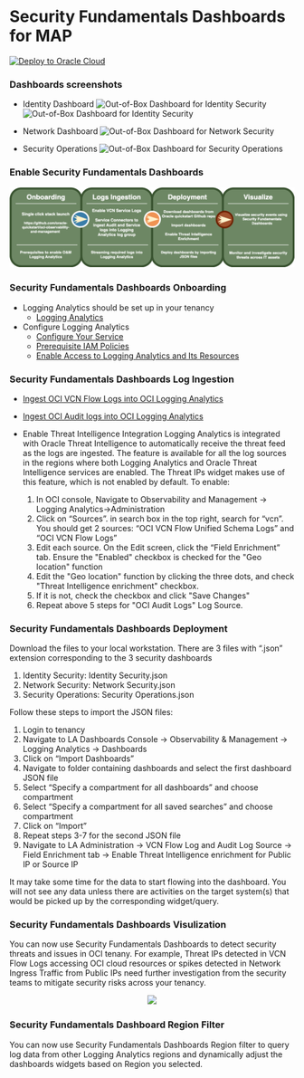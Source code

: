 # Security Fundamentals Dashboards for MAP


[![Deploy to Oracle Cloud](https://oci-resourcemanager-plugin.plugins.oci.oraclecloud.com/latest/deploy-to-oracle-cloud.svg)](https://cloud.oracle.com/resourcemanager/stacks/create?zipUrl=https://github.com/oracle-quickstart/oci-o11y-solutions/releases/download/sfd-updates/sfd-la-2.0.zip)

### Dashboards screenshots
* Identity Dashboard
![Out-of-Box Dashboard for Identity Security](images/identity_security_dashboard_identity_domain.png)
![Out-of-Box Dashboard for Identity Security](images/identity_security_dashboard_identity_domain2.png)

* Network Dashboard
![Out-of-Box Dashboard for Network Security](images/network_analytics_dashboard_screenshot.png)

* Security Operations
![Out-of-Box Dashboard for Security Operations](images/security_operations_dashboard.png)

### Enable Security Fundamentals Dashboards

![Enable Security Fundamentals Dashboards in 4 days](images/SFD_full_workflow_diagram_square.png)

### Security Fundamentals Dashboards Onboarding
* Logging Analytics should be set up in your tenancy 
  * [Logging Analytics](https://docs.oracle.com/en-us/iaas/logging-analytics/index.html)
* Configure Logging Analytics
  * [Configure Your Service](https://docs.oracle.com/en-us/iaas/logging-analytics/doc/configure-your-service.html)
  * [Prerequisite IAM Policies](https://docs.oracle.com/en-us/iaas/logging-analytics/doc/prerequisite-iam-policies.html)
  * [Enable Access to Logging Analytics and Its Resources](https://docs.oracle.com/en-us/iaas/logging-analytics/doc/enable-access-logging-analytics-and-its-resources.html)

### Security Fundamentals Dashboards Log Ingestion
  * [Ingest OCI VCN Flow Logs into OCI Logging Analytics](https://blogs.oracle.com/observability/post/how-to-ingest-oci-vcn-flow-logs-into-oci-logging-analytics)
  * [Ingest OCI Audit logs into OCI Logging Analytics](https://redthunder.blog/2021/06/01/getting-insights-with-oci-audit-log-with-logging-analytics-via-service-connector/)

  * Enable Threat Intelligence Integration
    Logging Analytics is integrated with Oracle Threat Intelligence to automatically receive the threat feed as the logs are ingested. The feature is available for all the log sources in the regions where both Logging Analytics and Oracle Threat Intelligence services are enabled. The Threat IPs widget makes use of this feature, which is not enabled by default. 
    To enable:
    
    1.	In OCI console, Navigate to Observability and Management -> Logging Analytics->Administration
    2.	Click on “Sources”. in search box in the top right, search for “vcn”. You should get 2 sources: “OCI VCN Flow Unified Schema Logs” and “OCI VCN Flow Logs”
    3.	Edit each source. On the Edit screen, click the “Field Enrichment” tab. Ensure the "Enabled" checkbox is checked for the "Geo location" function
    4.	Edit the "Geo location" function by clicking the three dots, and check "Threat Intelligence enrichment" checkbox. 
    5.	If it is not, check the checkbox and click "Save Changes"
    6.	Repeat above 5 steps for "OCI Audit Logs" Log Source. 

### Security Fundamentals Dashboards Deployment
Download the files to your local workstation. There are 3 files with “.json” extension corresponding to the 3 security dashboards
1.	Identity Security: Identity Security.json
2.	Network Security: Network Security.json
3.	Security Operations: Security Operations.json

Follow these steps to import the JSON files:
1.	Login to tenancy
2.	Navigate to LA Dashboards Console -> Observability & Management -> Logging Analytics -> Dashboards
3.	Click on “Import Dashboards”
4.	Navigate to folder containing dashboards and select the first dashboard JSON file
5.	Select “Specify a compartment for all dashboards” and choose compartment
6.	Select “Specify a compartment for all saved searches” and choose compartment
7.	Click on “Import”
8.	Repeat steps 3-7 for the second JSON file
9.	Navigate to LA Administration -> VCN Flow Log and Audit Log Source -> Field Enrichment tab -> Enable Threat Intelligence enrichment for Public IP or Source IP

It may take some time for the data to start flowing into the dashboard. You will not see any data unless there are activities on the target system(s) that would be picked up by the corresponding widget/query.

### Security Fundamentals Dashboards Visulization
You can now use Security Fundamentals Dashboards to detect security threats and issues in OCI tenany. For example, Threat IPs detected in VCN Flow Logs accessing OCI cloud resources or spikes detected in Network Ingress Traffic from Public IPs need further investigation from the security teams to mitigate security risks across your tenancy. 

<p align="center">
    <img src="images/sad-threat-ips.png" width="400"/>
</p>

### Security Fundamentals Dashboard Region Filter
You can now use Security Fundamentals Dashboards Region filter to query log data from other Logging Analytics regions and dynamically adjust the dashboards widgets based on Region you selected. 
